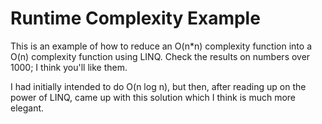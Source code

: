 # Runtime Complexity Example

This is an example of how to reduce an O(n*n) complexity function into a O(n) complexity function using LINQ. Check the results on numbers over 1000; I think you'll like them.

I had initially intended to do O(n log n), but then, after reading up on the power of LINQ, came up with this solution which I think is much more elegant.
